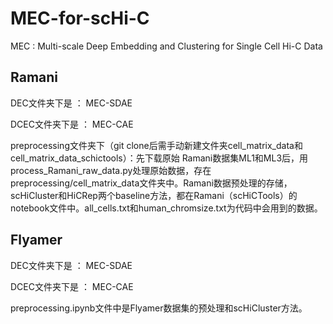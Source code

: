 # MEC-for-scHi-C
MEC : Multi-scale Deep Embedding and Clustering for Single Cell Hi-C Data


## Ramani

DEC文件夹下是 ： MEC-SDAE

DCEC文件夹下是 ： MEC-CAE

preprocessing文件夹下（git clone后需手动新建文件夹cell_matrix_data和cell_matrix_data_schictools）：先下载原始 Ramani数据集ML1和ML3后，用process_Ramani_raw_data.py处理原始数据，存在preprocessing/cell_matrix_data文件夹中。Ramani数据预处理的存储，scHiCluster和HiCRep两个baseline方法，都在Ramani（scHiCTools）的notebook文件中。all_cells.txt和human_chromsize.txt为代码中会用到的数据。

## Flyamer

DEC文件夹下是 ： MEC-SDAE

DCEC文件夹下是 ： MEC-CAE

preprocessing.ipynb文件中是Flyamer数据集的预处理和scHiCluster方法。